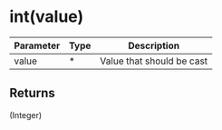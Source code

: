 # int(value)

| Parameter | Type | Description               |
| --------- | ---- | ------------------------- |
| value     | *    | Value that should be cast |

## Returns

(Integer) 

